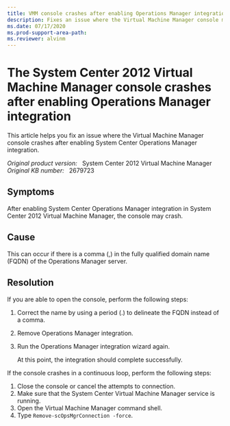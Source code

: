 ```yaml
---
title: VMM console crashes after enabling Operations Manager integration
description: Fixes an issue where the Virtual Machine Manager console may crash after enabling Operations Manager integration.
ms.date: 07/17/2020
ms.prod-support-area-path:
ms.reviewer: alvinm
---
```

# The System Center 2012 Virtual Machine Manager console crashes after enabling Operations Manager integration

This article helps you fix an issue where the Virtual Machine Manager console crashes after enabling System Center Operations Manager integration.

_Original product version:_ &nbsp; System Center 2012 Virtual Machine Manager  
_Original KB number:_ &nbsp; 2679723

## Symptoms

After enabling System Center Operations Manager integration in System Center 2012 Virtual Machine Manager, the console may crash.

## Cause

This can occur if there is a comma (,) in the fully qualified domain name (FQDN) of the Operations Manager server.

## Resolution

If you are able to open the console, perform the following steps:

1. Correct the name by using a period (.) to delineate the FQDN instead of a comma.
1. Remove Operations Manager integration.
1. Run the Operations Manager integration wizard again.

    At this point, the integration should complete successfully.

If the console crashes in a continuous loop, perform the following steps:

1. Close the console or cancel the attempts to connection.
2. Make sure that the System Center Virtual Machine Manager service is running.
3. Open the Virtual Machine Manager command shell.
4. Type `Remove-scOpsMgrConnection -force`.
